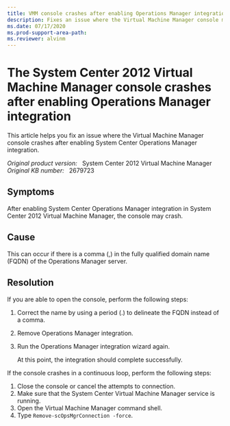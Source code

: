 ```yaml
---
title: VMM console crashes after enabling Operations Manager integration
description: Fixes an issue where the Virtual Machine Manager console may crash after enabling Operations Manager integration.
ms.date: 07/17/2020
ms.prod-support-area-path:
ms.reviewer: alvinm
---
```

# The System Center 2012 Virtual Machine Manager console crashes after enabling Operations Manager integration

This article helps you fix an issue where the Virtual Machine Manager console crashes after enabling System Center Operations Manager integration.

_Original product version:_ &nbsp; System Center 2012 Virtual Machine Manager  
_Original KB number:_ &nbsp; 2679723

## Symptoms

After enabling System Center Operations Manager integration in System Center 2012 Virtual Machine Manager, the console may crash.

## Cause

This can occur if there is a comma (,) in the fully qualified domain name (FQDN) of the Operations Manager server.

## Resolution

If you are able to open the console, perform the following steps:

1. Correct the name by using a period (.) to delineate the FQDN instead of a comma.
1. Remove Operations Manager integration.
1. Run the Operations Manager integration wizard again.

    At this point, the integration should complete successfully.

If the console crashes in a continuous loop, perform the following steps:

1. Close the console or cancel the attempts to connection.
2. Make sure that the System Center Virtual Machine Manager service is running.
3. Open the Virtual Machine Manager command shell.
4. Type `Remove-scOpsMgrConnection -force`.
